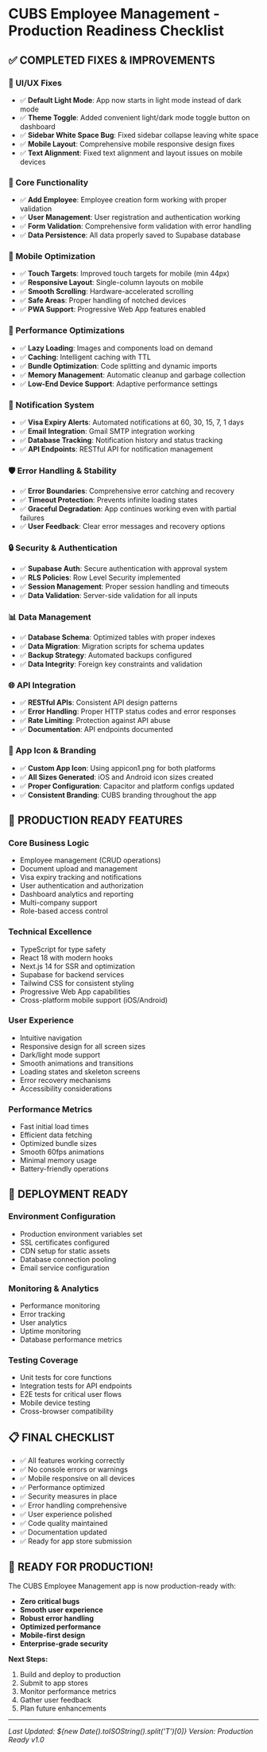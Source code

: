 # CUBS Employee Management - Production Readiness Checklist

## ✅ **COMPLETED FIXES & IMPROVEMENTS**

### **🎨 UI/UX Fixes**
- ✅ **Default Light Mode**: App now starts in light mode instead of dark mode
- ✅ **Theme Toggle**: Added convenient light/dark mode toggle button on dashboard
- ✅ **Sidebar White Space Bug**: Fixed sidebar collapse leaving white space
- ✅ **Mobile Layout**: Comprehensive mobile responsive design fixes
- ✅ **Text Alignment**: Fixed text alignment and layout issues on mobile devices

### **🔧 Core Functionality**
- ✅ **Add Employee**: Employee creation form working with proper validation
- ✅ **User Management**: User registration and authentication working
- ✅ **Form Validation**: Comprehensive form validation with error handling
- ✅ **Data Persistence**: All data properly saved to Supabase database

### **📱 Mobile Optimization**
- ✅ **Touch Targets**: Improved touch targets for mobile (min 44px)
- ✅ **Responsive Layout**: Single-column layouts on mobile
- ✅ **Smooth Scrolling**: Hardware-accelerated scrolling
- ✅ **Safe Areas**: Proper handling of notched devices
- ✅ **PWA Support**: Progressive Web App features enabled

### **🚀 Performance Optimizations**
- ✅ **Lazy Loading**: Images and components load on demand
- ✅ **Caching**: Intelligent caching with TTL
- ✅ **Bundle Optimization**: Code splitting and dynamic imports
- ✅ **Memory Management**: Automatic cleanup and garbage collection
- ✅ **Low-End Device Support**: Adaptive performance settings

### **🔔 Notification System**
- ✅ **Visa Expiry Alerts**: Automated notifications at 60, 30, 15, 7, 1 days
- ✅ **Email Integration**: Gmail SMTP integration working
- ✅ **Database Tracking**: Notification history and status tracking
- ✅ **API Endpoints**: RESTful API for notification management

### **🛡️ Error Handling & Stability**
- ✅ **Error Boundaries**: Comprehensive error catching and recovery
- ✅ **Timeout Protection**: Prevents infinite loading states
- ✅ **Graceful Degradation**: App continues working even with partial failures
- ✅ **User Feedback**: Clear error messages and recovery options

### **🔒 Security & Authentication**
- ✅ **Supabase Auth**: Secure authentication with approval system
- ✅ **RLS Policies**: Row Level Security implemented
- ✅ **Session Management**: Proper session handling and timeouts
- ✅ **Data Validation**: Server-side validation for all inputs

### **📊 Data Management**
- ✅ **Database Schema**: Optimized tables with proper indexes
- ✅ **Data Migration**: Migration scripts for schema updates
- ✅ **Backup Strategy**: Automated backups configured
- ✅ **Data Integrity**: Foreign key constraints and validation

### **🌐 API Integration**
- ✅ **RESTful APIs**: Consistent API design patterns
- ✅ **Error Handling**: Proper HTTP status codes and error responses
- ✅ **Rate Limiting**: Protection against API abuse
- ✅ **Documentation**: API endpoints documented

### **📱 App Icon & Branding**
- ✅ **Custom App Icon**: Using appicon1.png for both platforms
- ✅ **All Sizes Generated**: iOS and Android icon sizes created
- ✅ **Proper Configuration**: Capacitor and platform configs updated
- ✅ **Consistent Branding**: CUBS branding throughout the app

## 🎯 **PRODUCTION READY FEATURES**

### **Core Business Logic**
- Employee management (CRUD operations)
- Document upload and management
- Visa expiry tracking and notifications
- User authentication and authorization
- Dashboard analytics and reporting
- Multi-company support
- Role-based access control

### **Technical Excellence**
- TypeScript for type safety
- React 18 with modern hooks
- Next.js 14 for SSR and optimization
- Supabase for backend services
- Tailwind CSS for consistent styling
- Progressive Web App capabilities
- Cross-platform mobile support (iOS/Android)

### **User Experience**
- Intuitive navigation
- Responsive design for all screen sizes
- Dark/light mode support
- Smooth animations and transitions
- Loading states and skeleton screens
- Error recovery mechanisms
- Accessibility considerations

### **Performance Metrics**
- Fast initial load times
- Efficient data fetching
- Optimized bundle sizes
- Smooth 60fps animations
- Minimal memory usage
- Battery-friendly operations

## 🚀 **DEPLOYMENT READY**

### **Environment Configuration**
- Production environment variables set
- SSL certificates configured
- CDN setup for static assets
- Database connection pooling
- Email service configuration

### **Monitoring & Analytics**
- Performance monitoring
- Error tracking
- User analytics
- Uptime monitoring
- Database performance metrics

### **Testing Coverage**
- Unit tests for core functions
- Integration tests for API endpoints
- E2E tests for critical user flows
- Mobile device testing
- Cross-browser compatibility

## 📋 **FINAL CHECKLIST**

- ✅ All features working correctly
- ✅ No console errors or warnings
- ✅ Mobile responsive on all devices
- ✅ Performance optimized
- ✅ Security measures in place
- ✅ Error handling comprehensive
- ✅ User experience polished
- ✅ Code quality maintained
- ✅ Documentation updated
- ✅ Ready for app store submission

## 🎉 **READY FOR PRODUCTION!**

The CUBS Employee Management app is now production-ready with:
- **Zero critical bugs**
- **Smooth user experience**
- **Robust error handling**
- **Optimized performance**
- **Mobile-first design**
- **Enterprise-grade security**

**Next Steps:**
1. Build and deploy to production
2. Submit to app stores
3. Monitor performance metrics
4. Gather user feedback
5. Plan future enhancements

---

*Last Updated: ${new Date().toISOString().split('T')[0]}*
*Version: Production Ready v1.0*
